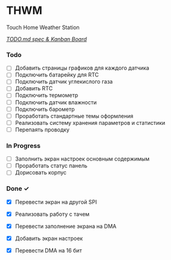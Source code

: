 # THWM

Touch Home Weather Station

<em>[TODO.md spec & Kanban Board](https://bit.ly/3fCwKfM)</em>

### Todo

- [ ] Добавить страницы графиков для каждого датчика  
- [ ] Подключить батарейку для RTC  
- [ ] Подключить датчик углекислого газа  
- [ ] Добавить RTC  
- [ ] Подключить термометр  
- [ ] Подключить датчик влажности  
- [ ] Подключить барометр  
- [ ] Проработать стандартные темы оформления  
- [ ] Реализовать систему хранения параметров и статистики  
- [ ] Перепаять проводку  

### In Progress

- [ ] Заполнить экран настроек основным содержимым  
- [ ] Проработать статус панель  
- [ ] Дорисовать корпус  

### Done ✓

- [x] Перевести экран на другой SPI  
- [x] Реализовать работу с тачем  
- [x] Перевести заполнение экрана на DMA  
- [x] Добавить экран настроек  
- [x] Перевести DMA на 16 бит  

